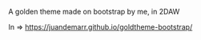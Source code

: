 A golden theme made on bootstrap by me, in 2DAW

In => https://juandemarr.github.io/goldtheme-bootstrap/